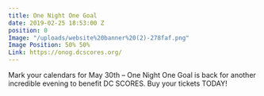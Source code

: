 ```yaml
---
title: One Night One Goal
date: 2019-02-25 18:53:00 Z
position: 0
Image: "/uploads/website%20banner%20(2)-278faf.png"
Image Position: 50% 50%
Link: https://onog.dcscores.org/
---
```


Mark your calendars for May 30th – One Night One Goal is back for another incredible evening to benefit DC SCORES. Buy your tickets TODAY!